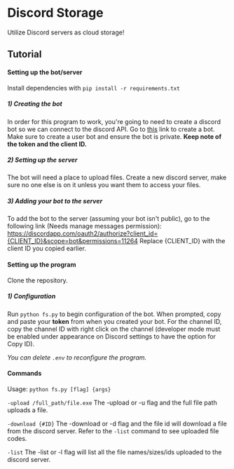 # Discord Storage
Utilize Discord servers as cloud storage!

## Tutorial
#### Setting up the bot/server
Install dependencies with ``pip install -r requirements.txt``
##### 1) Creating the bot
In order for this program to work, you're going to need to create a discord bot so we can connect to the discord API. Go to [this](https://discordapp.com/developers/applications/me) link to create a bot. Make sure to create a user bot and ensure the bot is private. **Keep note of the token and the client ID.**
##### 2) Setting up the server
The bot will need a place to upload files. Create a new discord server, make sure no one else is on it unless you want them to access your files.

##### 3) Adding your bot to the server
To add the bot to the server (assuming your bot isn't public), go to the following link (Needs manage messages permission): https://discordapp.com/oauth2/authorize?client_id={CLIENT_ID}&scope=bot&permissions=11264
Replace {CLIENT_ID} with the client ID you copied earlier.

#### Setting up the program
Clone the repository.
##### 1) Configuration
Run ```python fs.py``` to begin configuration of the bot. When prompted, copy and paste your **token** from when you created your bot. For the channel ID, copy the channel ID with right click on the channel (developer mode must be enabled under appearance on Discord settings to have the option for Copy ID).

*You can delete ```.env``` to reconfigure the program.*
#### Commands
Usage: ```python fs.py [flag] {args}```

```-upload /full_path/file.exe``` The -upload or -u flag and the full file path uploads a file.

```-download {#ID}``` The -download or -d flag and the file id will download a file from the discord server. Refer to the ```-list``` command to see uploaded file codes.

```-list``` The -list or -l flag will list all the file names/sizes/ids uploaded to the discord server.